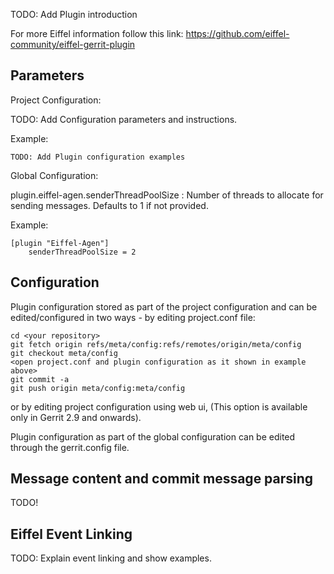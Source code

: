 TODO: Add Plugin introduction

For more Eiffel information follow this link:
<https://github.com/eiffel-community/eiffel-gerrit-plugin>

Parameters
----------

Project Configuration:

TODO: Add Configuration parameters and instructions.

Example:

    TODO: Add Plugin configuration examples

Global Configuration:

plugin.eiffel-agen.senderThreadPoolSize
:   Number of threads to allocate for sending messages. Defaults to 1 if not provided.

Example:


    [plugin "Eiffel-Agen"]
        senderThreadPoolSize = 2


Configuration
-------------

Plugin configuration stored as part of the project configuration and can be edited/configured in two ways - by editing
 project.conf file:

    cd <your repository>
    git fetch origin refs/meta/config:refs/remotes/origin/meta/config
    git checkout meta/config
    <open project.conf and plugin configuration as it shown in example above>
    git commit -a
    git push origin meta/config:meta/config

or by editing project configuration using web ui, (This option is available only in Gerrit 2.9 and onwards).

Plugin configuration as part of the global configuration can be edited through the gerrit.config file.

Message content and commit message parsing
------------------------------------------

TODO!

Eiffel Event Linking
--------------------

TODO: Explain event linking and show examples.
